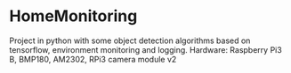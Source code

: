 # HomeMonitoring
Project in python with some object detection algorithms based on tensorflow, environment monitoring and logging.
Hardware: Raspberry Pi3 B, BMP180, AM2302, RPi3 camera module v2
